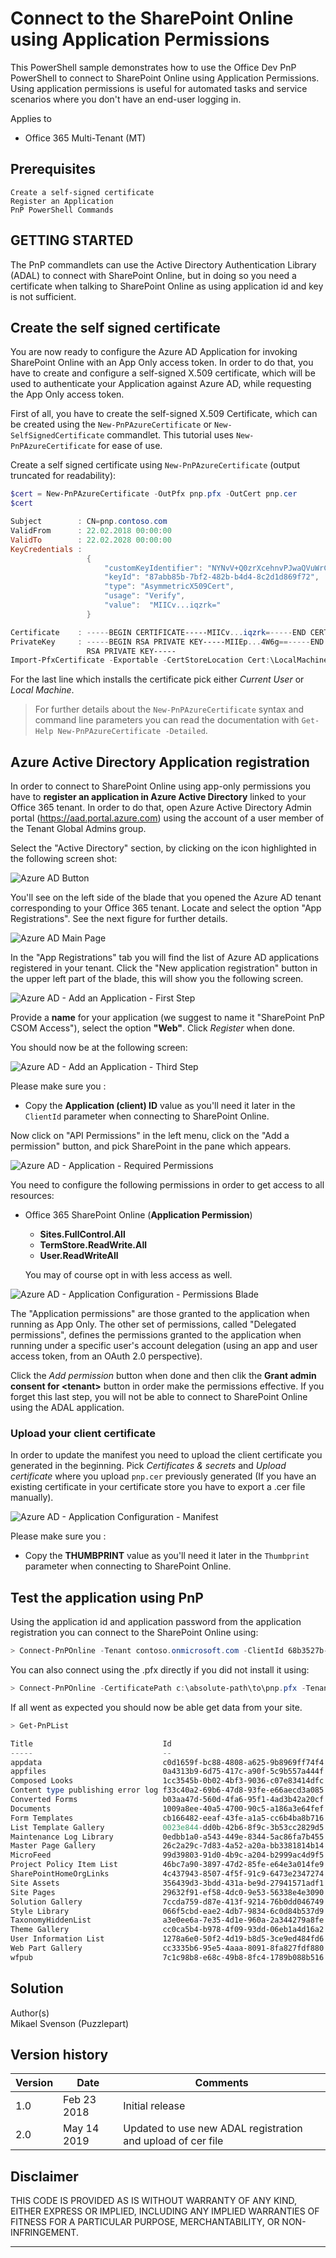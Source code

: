 # Connect to the SharePoint Online using Application Permissions

This PowerShell sample demonstrates how to use the Office Dev PnP PowerShell to connect to SharePoint Online
using Application Permissions. Using application permissions is useful for automated tasks
and service scenarios where you don't have an end-user logging in.

Applies to


- Office 365 Multi-Tenant (MT)

## Prerequisites ##
	Create a self-signed certificate
    Register an Application	
	PnP PowerShell Commands

## GETTING STARTED ##
The PnP commandlets can use the Active Directory Authentication Library (ADAL) to connect with SharePoint Online, but in doing so you need a certificate when talking to SharePoint Online as using application id and key is not sufficient.

## Create the self signed certificate

You are now ready to configure the Azure AD Application for invoking SharePoint Online with an App Only access token. In order to do that, you have to create and configure a self-signed X.509 certificate, which will be used to authenticate your Application against Azure AD, while requesting the App Only access token. 

First of all, you have to create the self-signed X.509 Certificate, which can be created using the `New-PnPAzureCertificate` or `New-SelfSignedCertificate` commandlet. This tutorial uses `New-PnPAzureCertificate` for ease of use.

Create a self signed certificate using `New-PnPAzureCertificate` (output truncated for readability):

```PowerShell
$cert = New-PnPAzureCertificate -OutPfx pnp.pfx -OutCert pnp.cer
$cert

Subject        : CN=pnp.contoso.com
ValidFrom      : 22.02.2018 00:00:00
ValidTo        : 22.02.2028 00:00:00
KeyCredentials :
                 {
                     "customKeyIdentifier": "NYNvV+Q0zrXcehnvPJwaQVuWrCw=",
                     "keyId": "87abb85b-7bf2-482b-b4d4-8c2d1d869f72",
                     "type": "AsymmetricX509Cert",
                     "usage": "Verify",
                     "value":  "MIICv...iqzrk="
                 }

Certificate    : -----BEGIN CERTIFICATE-----MIICv...iqzrk=-----END CERTIFICATE-----
PrivateKey     : -----BEGIN RSA PRIVATE KEY-----MIIEp...4W6g==-----END
                 RSA PRIVATE KEY-----
Import-PfxCertificate -Exportable -CertStoreLocation Cert:\LocalMachine\My -FilePath .\pnp.pfx #Install certificate
```

For the last line which installs the certificate pick either *Current User* or *Local Machine*.

>For further details about the `New-PnPAzureCertificate` syntax and command line parameters you can read the documentation with `Get-Help New-PnPAzureCertificate -Detailed`.

## Azure Active Directory Application registration
In order to connect to SharePoint Online using app-only permissions you have to **register an application in Azure Active Directory** linked to your Office 365 tenant. In order to do that, open Azure Active Directory Admin portal (https://aad.portal.azure.com) using the account of a user member of the Tenant Global Admins group.

Select the "Active Directory" section, by clicking on the icon highlighted in the following screen shot:

![Azure AD Button](./Fig-01-Azure-AD-Button.png)

You'll see on the left side of the blade that you opened the Azure AD tenant corresponding to your Office 365 tenant. Locate and select the option "App Registrations". See the next figure for further details.

![Azure AD Main Page](./Fig-02-Azure-AD-Main-Page.png)

In the "App Registrations" tab you will find the list of Azure AD applications registered in 
your tenant. Click the "New application registration" button in the upper left part of the blade, this will show you the following screen.

![Azure AD - Add an Application - First Step](./Fig-03-Azure-AD-Add-Application-Step-01.png)

Provide a **name** for your application (we suggest to name it "SharePoint PnP CSOM Access"), select the option **"Web"**. Click *Register* when done.

You should now be at the following screen: 

![Azure AD - Add an Application - Third Step](./Fig-04-Azure-AD-Add-Application-Step-02.png)

Please make sure you :
- Copy the **Application (client) ID** value as you'll need it later in the `ClientId` parameter when connecting to SharePoint Online.

Now click on "API Permissions" in the left menu, click on the "Add a permission" button, and pick SharePoint in the pane which appears.

![Azure AD - Application - Required Permissions ](./Fig-06-Azure-AD-App-Config-02.png)

You need to configure the following permissions in order to get access to all resources:
* Office 365 SharePoint Online (**Application Permission**)
  * **Sites.FullControl.All**
  * **TermStore.ReadWrite.All**
  * **User.ReadWriteAll**

  You may of course opt in with less access as well.

![Azure AD - Application Configuration - Permissions Blade](./Fig-07-Azure-AD-App-Config-03.png)

The "Application permissions" are those granted to the application when running as App Only. The other set of permissions, called "Delegated permissions", defines the permissions granted to the application when running under a specific user's account delegation (using an app and user access token, from an OAuth 2.0 perspective).

Click the *Add permission* button when done and then clik the **Grant admin consent for &lt;tenant&gt;** button in order make the permissions effective. If you forget this last step, you will not be able to connect to SharePoint Online using the ADAL application.

<a name="apponlyazuread"></a>
### Upload your client certificate

In order to update the manifest you need to upload the client certificate you generated in the beginning. Pick *Certificates & secrets* and *Upload certificate* where you upload `pnp.cer` previously generated (If you have an existing certificate in your certificate store you have to export a .cer file manually).

![Azure AD - Application Configuration - Manifest](./Fig-08-Azure-AD-App-Config-04.png)

Please make sure you :
- Copy the **THUMBPRINT** value as you'll need it later in the `Thumbprint` parameter when connecting to SharePoint Online.

## Test the application using PnP
Using the application id and application password from the application registration you can
connect to the SharePoint Online using:

```PowerShell
> Connect-PnPOnline -Tenant contoso.onmicrosoft.com -ClientId 68b3527b-cf40-4284-acb2-854cafcdbac4 -Thumbprint 34CFAA860E5FB8C44335A38A097C1E41EEA206AA -Url https://contoso.sharepoint.com

```

You can also connect using the .pfx directly if you did not install it using:

```PowerShell
> Connect-PnPOnline -CertificatePath c:\absolute-path\to\pnp.pfx -Tenant contoso.onmicrosoft.com -ClientId 68b3527b-cf40-4284-acb2-854cafcdbac4 -Url https://contoso.sharepoint.com 
```

If all went as expected you should now be able get data from your site.

```PowerShell
> Get-PnPList

Title                             Id                                   Url
-----                             --                                   ---
appdata                           c0d1659f-bc88-4808-a625-9b8969ff74f4 /_catalogs/appdata
appfiles                          0a4313b9-6d75-417c-a90f-5c9b557a444f /_catalogs/appfiles
Composed Looks                    1cc3545b-0b02-4bf3-9036-c07e83414dfc /_catalogs/design
Content type publishing error log f33c40a2-69b6-47d8-93fe-e66aecd3a085 /Lists/ContentTypeSyncLog
Converted Forms                   b03aa47d-560d-4fa6-95f1-4ad3b42a20cf /IWConvertedForms
Documents                         1009a8ee-40a5-4700-90c5-a186a3e64fef /Shared Documents
Form Templates                    cb166482-eeaf-43fe-a1a5-cc6b4ba8b716 /FormServerTemplates
List Template Gallery             0023e844-dd0b-42b6-8f9c-3b53cc2829d5 /_catalogs/lt
Maintenance Log Library           0edbb1a0-a543-449e-8344-5ac86fa7b455 /_catalogs/MaintenanceLogs
Master Page Gallery               26c2a29c-7d83-4a52-a20a-bb3381814b14 /_catalogs/masterpage
MicroFeed                         99d39803-91d0-4b9c-a204-b2999ac4d9f5 /Lists/PublishedFeed
Project Policy Item List          46bc7a90-3897-47d2-85fe-e64e3a014fe9 /ProjectPolicyItemList
SharePointHomeOrgLinks            4c437943-8507-4f5f-91c9-6473e2347274 /Lists/SharePointHomeOrgLinks
Site Assets                       356439d3-3bdd-431a-be9d-27941571adf1 /SiteAssets
Site Pages                        29632f91-ef58-4dc0-9e53-56338e4e3090 /SitePages
Solution Gallery                  7ccda759-d87e-413f-9214-76b0dd046749 /_catalogs/solutions
Style Library                     066f5cbd-eae2-4db7-9834-6c0d84b537d9 /Style Library
TaxonomyHiddenList                a3e0ee6a-7e35-4d1e-960a-2a344279a8fe /Lists/TaxonomyHiddenList
Theme Gallery                     cc0ca5b4-b978-4f09-93dd-06eb1a4d16a2 /_catalogs/theme
User Information List             1278a6e0-50f2-4d19-b8d5-3ce9ed484fd6 /_catalogs/users
Web Part Gallery                  cc3335b6-95e5-4aaa-8091-8fa827fdf880 /_catalogs/wp
wfpub                             7c1c98b8-e68c-49b8-8fc4-1789b088b516 /_catalogs/wfpub
```


## Solution ##
Author(s)</br>
Mikael Svenson (Puzzlepart)

## Version history ##
Version  | Date | Comments
---------| -----| --------
1.0  | Feb 23 2018 | Initial release
2.0  | May 14 2019 | Updated to use new ADAL registration and upload of cer file

## **Disclaimer** 
THIS CODE IS PROVIDED AS IS WITHOUT WARRANTY OF ANY KIND, EITHER EXPRESS OR IMPLIED, INCLUDING ANY IMPLIED WARRANTIES OF FITNESS FOR A PARTICULAR PURPOSE, MERCHANTABILITY, OR NON-INFRINGEMENT.
________________________________________

